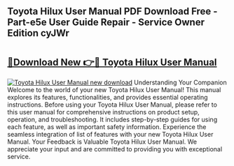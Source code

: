 ## Toyota Hilux User Manual PDF Download Free - Part-e5e User Guide Repair - Service Owner Edition cyJWr

# <h2><a href="http://cf18846.oget.top/?id=Toyota+Hilux+User+Manual">🔗Download New 👉🔴 Toyota Hilux User Manual</a></h2>

[![Toyota Hilux User Manual new download](https://i.imgur.com/5g1atiW.png)](http://cf18846.oget.top/?id=Toyota+Hilux+User+Manual)
Understanding Your Companion Welcome to the world of your new Toyota Hilux User Manual! This manual explores its features, functionalities, and provides essential operating instructions. Before using your Toyota Hilux User Manual, please refer to this user manual for comprehensive instructions on product setup, operation, and troubleshooting. It includes step-by-step guides for using each feature, as well as important safety information. Experience the seamless integration of list of features with your new Toyota Hilux User Manual. Your Feedback is Valuable Toyota Hilux User Manual. We appreciate your input and are committed to providing you with exceptional service.

